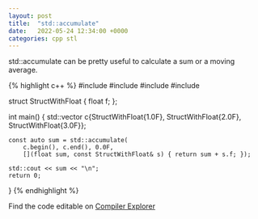 ```yaml
---
layout: post
title:  "std::accumulate"
date:   2022-05-24 12:34:00 +0000
categories: cpp stl
---
```


std::accumulate can be pretty useful to calculate a sum or a moving average.

{% highlight c++ %}
#include <algorithm>
#include <iostream>
#include <numeric>
#include <vector>

struct StructWithFloat {
    float f;
};

int main() {
    std::vector<StructWithFloat> c{StructWithFloat{1.0F}, StructWithFloat{2.0F},
                                   StructWithFloat{3.0F}};

    const auto sum = std::accumulate(
        c.begin(), c.end(), 0.0F,
        [](float sum, const StructWithFloat& s) { return sum + s.f; });

    std::cout << sum << "\n";
    return 0;
}
{% endhighlight %}

Find the code editable on [Compiler Explorer](https://godbolt.org/z/cT1vcrE55)
